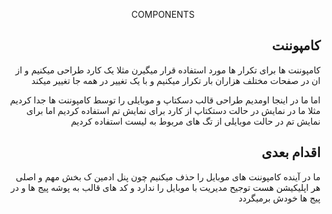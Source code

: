 <p align="center">COMPONENTS</p>

## <div align="right">کامپوننت </div>
<div align="right">
<p>کامپوننت ها برای تکرار ها مورد استفاده قرار میگیرن مثلا یک کارد طراحی میکنیم و از ان در صفحات مختلف هزاران بار تکرار میکنیم و با یک تغییر در همه جا تغییر میکند</p>
<p>اما ما در اینجا اومدیم طراحی قالب دسکتاپ و موبایلی را توسط کامپوننت ها جدا کردیم مثلا ما در نمایش در حالت دستکتاپ از کارد برای نمایش تم استفاده کردیم اما برای نمایش تم در حالت موبایلی از تگ  های مربوط به لیست استفاده کردیم</p>
</div>

## <div align="right">اقدام بعدی</div>
<p align="right">ما در آینده کامپوننت های موبایل را حذف میکنیم چون پنل ادمین ک بخش مهم و اصلی هر اپلیکیشن هست توجیح مدیریت با موبایل را ندارد و کد های قالب به پوشه پیج ها و در پیج ها خودش برمیگردد</p>
